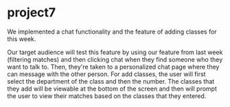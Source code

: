 # project7

We implemented a chat functionality and the feature of adding classes for this week. 

Our target audience will test this feature by using our feature from last week (filtering matches) and then clicking chat when they find someone who they want to talk to. Then, they're taken to a personalized chat page where they can message with the other person.
For add classes, the user will first select the department of the class and then the number. The classes that they add will be viewable at the bottom of the screen and then will prompt the user to view their matches based on the classes that they entered. 
